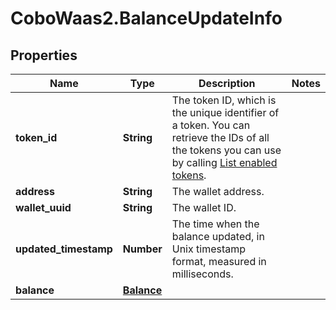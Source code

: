 # CoboWaas2.BalanceUpdateInfo

## Properties

Name | Type | Description | Notes
------------ | ------------- | ------------- | -------------
**token_id** | **String** | The token ID, which is the unique identifier of a token. You can retrieve the IDs of all the tokens you can use by calling [List enabled tokens](https://www.cobo.com/developers/v2/api-references/wallets/list-enabled-tokens). | 
**address** | **String** | The wallet address. | 
**wallet_uuid** | **String** | The wallet ID. | 
**updated_timestamp** | **Number** | The time when the balance updated, in Unix timestamp format, measured in milliseconds.  | 
**balance** | [**Balance**](Balance.md) |  | 


